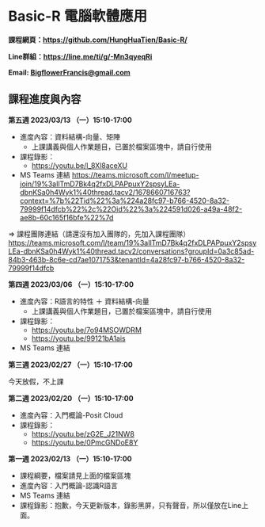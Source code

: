 # Basic-R 電腦軟體應用

**課程網頁：https://github.com/HungHuaTien/Basic-R/**

**Line群組：https://line.me/ti/g/-Mn3qyeqRi**

**Email: BigflowerFrancis@gmail.com**

## 課程進度與內容

**第五週 2023/03/13 （一）15:10-17:00**

- 進度內容：資料結構-向量、矩陣
  - 上課講義與個人作業題目，已置於檔案區塊中，請自行使用
- 課程錄影： 
  - https://youtu.be/l_8Xl8aceXU
- MS Teams 連結
https://teams.microsoft.com/l/meetup-join/19%3aIlTmD7Bk4q2fxDLPAPpuxY2spsyLEa-dbnKSa0h4Wyk1%40thread.tacv2/1678660716763?context=%7b%22Tid%22%3a%224a28fc97-b766-4520-8a32-79999f14dfcb%22%2c%22Oid%22%3a%224591d026-a49a-48f2-ae8b-60c165f16bfe%22%7d

=> 課程團隊連結（請還沒有加入團隊的，先加入課程團隊）
https://teams.microsoft.com/l/team/19%3aIlTmD7Bk4q2fxDLPAPpuxY2spsyLEa-dbnKSa0h4Wyk1%40thread.tacv2/conversations?groupId=0a3c85ad-84b3-463b-8c6e-cd7ae1071753&tenantId=4a28fc97-b766-4520-8a32-79999f14dfcb

**第四週 2023/03/06 （一）15:10-17:00**

- 進度內容：R語言的特性 ＋ 資料結構-向量
  - 上課講義與個人作業題目，已置於檔案區塊中，請自行使用
- 課程錄影：  
  - https://youtu.be/7o94MSOWDRM
  - https://youtu.be/99121bA1ais
- MS Teams 連結 

**第三週 2023/02/27 （一）15:10-17:00**

今天放假，不上課

**第二週 2023/02/20 （一）15:10-17:00**

- 進度內容：入門概論-Posit Cloud
- 課程錄影：
  - https://youtu.be/zG2E_J21NW8
  - https://youtu.be/0PmcGNDoE8Y


**第一週 2023/02/13 （一）15:10-17:00**

- 課程綱要，檔案請見上面的檔案區塊
- 進度內容：入門概論-認識R語言
- MS Teams 連結
- 課程錄影：抱歉，今天更新版本，錄影黑屏，只有聲音，所以僅放在Line上面。



